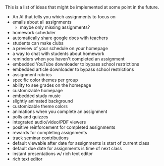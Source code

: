 This is a list of ideas that might be implemented at some point in the future.

- An AI that tells you which assignments to focus on
- emails about all assignments
  - maybe only missing assignments?
- homework scheduler
- automatically share google docs with teachers
- students can make clubs
- a preview of your schedule on your homepage
- a way to chat with students about homework
- reminders when you haven't completed an assignment
- embedded YouTube downloader to bypass school restrictions
- embedded article downloader to bypass school restrictions
- assignment rubrics
- specific color themes per group
- ability to see grades on the homepage
- customizable homepage
- embedded study music
- slightly animated background
- customizable theme colors
- animations when you complete an assignment
- polls and quizzes
- integrated audio/video/PDF viewers
- positive reinforcement for completed assignments
- rewards for completing assignments
- track seminar contributions
- default viewable after date for assignments is start of current class
- default due date for assignments is time of next class
- instant presentations w/ rich text editor
- rich text editor
